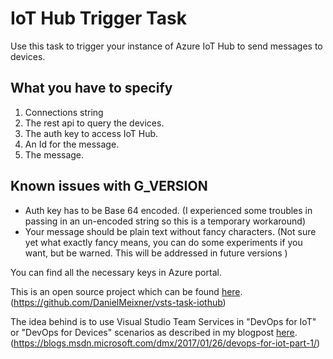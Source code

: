 # IoT Hub Trigger Task
Use this task to trigger your instance of Azure IoT Hub to send messages to devices.

## What you have to specify
1. Connections string
2. The rest api to query the devices.
3. The auth key to access IoT Hub.
4. An Id for the message.
5. The message.

## Known issues with G_VERSION
- Auth key has to be Base 64 encoded. (I experienced some troubles in passing in an un-encoded string so this is a temporary workaround)
- Your message should be plain text without fancy characters. (Not sure yet what exactly fancy means, you can do some experiments if you want, but be warned. This will be addressed in future versions )

You can find all the necessary keys in Azure portal.

This is an open source project which can be found [here](https://github.com/DanielMeixner/vsts-task-iothub). (https://github.com/DanielMeixner/vsts-task-iothub) 

The idea behind is to use Visual Studio Team Services in "DevOps for IoT" or "DevOps for Devices" scenarios as described in my blogpost [here](https://blogs.msdn.microsoft.com/dmx/2017/01/26/devops-for-iot-part-1/). 
(https://blogs.msdn.microsoft.com/dmx/2017/01/26/devops-for-iot-part-1/)


